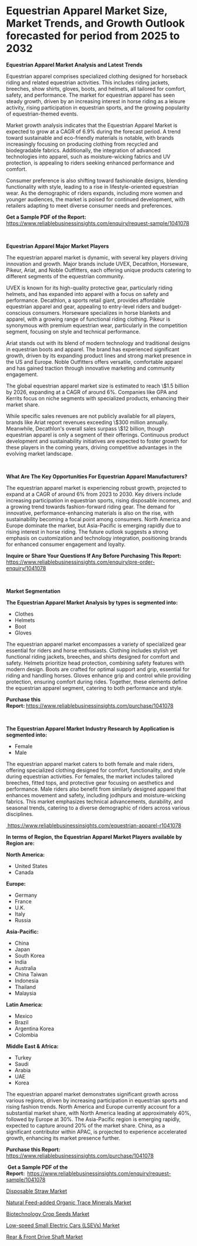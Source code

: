 <p><h1>Equestrian Apparel Market Size, Market Trends, and Growth Outlook forecasted for period from 2025 to 2032</h1></p><p><strong>Equestrian Apparel Market Analysis and Latest Trends</strong></p>
<p><p>Equestrian apparel comprises specialized clothing designed for horseback riding and related equestrian activities. This includes riding jackets, breeches, show shirts, gloves, boots, and helmets, all tailored for comfort, safety, and performance. The market for equestrian apparel has seen steady growth, driven by an increasing interest in horse riding as a leisure activity, rising participation in equestrian sports, and the growing popularity of equestrian-themed events.</p><p>Market growth analysis indicates that the Equestrian Apparel Market is expected to grow at a CAGR of 6.9% during the forecast period. A trend toward sustainable and eco-friendly materials is notable, with brands increasingly focusing on producing clothing from recycled and biodegradable fabrics. Additionally, the integration of advanced technologies into apparel, such as moisture-wicking fabrics and UV protection, is appealing to riders seeking enhanced performance and comfort.</p><p>Consumer preference is also shifting toward fashionable designs, blending functionality with style, leading to a rise in lifestyle-oriented equestrian wear. As the demographic of riders expands, including more women and younger audiences, the market is poised for continued development, with retailers adapting to meet diverse consumer needs and preferences.</p></p>
<p><strong>Get a Sample PDF of the Report:&nbsp;</strong> <a href="https://www.reliablebusinessinsights.com/enquiry/request-sample/1041078?utm_campaign=2174&utm_medium=2&utm_source=Github&utm_content=ia&utm_term=06022025&utm_id=equestrian-apparel">https://www.reliablebusinessinsights.com/enquiry/request-sample/1041078</a></p>
<p>&nbsp;</p>
<p><strong>Equestrian Apparel Major Market Players</strong></p>
<p><p>The equestrian apparel market is dynamic, with several key players driving innovation and growth. Major brands include UVEX, Decathlon, Horseware, Pikeur, Ariat, and Noble Outfitters, each offering unique products catering to different segments of the equestrian community.</p><p>UVEX is known for its high-quality protective gear, particularly riding helmets, and has expanded into apparel with a focus on safety and performance. Decathlon, a sports retail giant, provides affordable equestrian apparel and gear, appealing to entry-level riders and budget-conscious consumers. Horseware specializes in horse blankets and apparel, with a growing range of functional riding clothing. Pikeur is synonymous with premium equestrian wear, particularly in the competition segment, focusing on style and technical performance.</p><p>Ariat stands out with its blend of modern technology and traditional designs in equestrian boots and apparel. The brand has experienced significant growth, driven by its expanding product lines and strong market presence in the US and Europe. Noble Outfitters offers versatile, comfortable apparel and has gained traction through innovative marketing and community engagement.</p><p>The global equestrian apparel market size is estimated to reach \$1.5 billion by 2026, expanding at a CAGR of around 6%. Companies like GPA and Kerrits focus on niche segments with specialized products, enhancing their market share.</p><p>While specific sales revenues are not publicly available for all players, brands like Ariat report revenues exceeding \$300 million annually. Meanwhile, Decathlon's overall sales surpass \$12 billion, though equestrian apparel is only a segment of their offerings. Continuous product development and sustainability initiatives are expected to foster growth for these players in the coming years, driving competitive advantages in the evolving market landscape.</p></p>
<p>&nbsp;</p>
<p><strong>What Are The Key Opportunities For Equestrian Apparel Manufacturers?</strong></p>
<p><p>The equestrian apparel market is experiencing robust growth, projected to expand at a CAGR of around 6% from 2023 to 2030. Key drivers include increasing participation in equestrian sports, rising disposable incomes, and a growing trend towards fashion-forward riding gear. The demand for innovative, performance-enhancing materials is also on the rise, with sustainability becoming a focal point among consumers. North America and Europe dominate the market, but Asia-Pacific is emerging rapidly due to rising interest in horse riding. The future outlook suggests a strong emphasis on customization and technology integration, positioning brands for enhanced consumer engagement and loyalty.</p></p>
<p><strong>Inquire or Share Your Questions If Any Before Purchasing This Report:</strong> <a href="https://www.reliablebusinessinsights.com/enquiry/pre-order-enquiry/1041078?utm_campaign=2174&utm_medium=2&utm_source=Github&utm_content=ia&utm_term=06022025&utm_id=equestrian-apparel">https://www.reliablebusinessinsights.com/enquiry/pre-order-enquiry/1041078</a></p>
<p>&nbsp;</p>
<p><strong>Market Segmentation</strong></p>
<p><strong>The Equestrian Apparel Market Analysis by types is segmented into:</strong></p>
<p><ul><li>Clothes</li><li>Helmets</li><li>Boot</li><li>Gloves</li></ul></p>
<p><p>The equestrian apparel market encompasses a variety of specialized gear essential for riders and horse enthusiasts. Clothing includes stylish yet functional riding jackets, breeches, and shirts designed for comfort and safety. Helmets prioritize head protection, combining safety features with modern design. Boots are crafted for optimal support and grip, essential for riding and handling horses. Gloves enhance grip and control while providing protection, ensuring comfort during rides. Together, these elements define the equestrian apparel segment, catering to both performance and style.</p></p>
<p><strong>Purchase this Report:&nbsp;</strong><a href="https://www.reliablebusinessinsights.com/purchase/1041078?utm_campaign=2174&utm_medium=2&utm_source=Github&utm_content=ia&utm_term=06022025&utm_id=equestrian-apparel">https://www.reliablebusinessinsights.com/purchase/1041078</a></p>
<p>&nbsp;</p>
<p><strong>The Equestrian Apparel Market Industry Research by Application is segmented into:</strong></p>
<p><ul><li>Female</li><li>Male</li></ul></p>
<p><p>The equestrian apparel market caters to both female and male riders, offering specialized clothing designed for comfort, functionality, and style during equestrian activities. For females, the market includes tailored breeches, fitted tops, and protective gear focusing on aesthetics and performance. Male riders also benefit from similarly designed apparel that enhances movement and safety, including jodhpurs and moisture-wicking fabrics. This market emphasizes technical advancements, durability, and seasonal trends, catering to a diverse demographic of riders across various disciplines.</p></p>
<p><a href="https://www.reliablebusinessinsights.com/equestrian-apparel-r1041078?utm_campaign=2174&utm_medium=2&utm_source=Github&utm_content=ia&utm_term=06022025&utm_id=equestrian-apparel">&nbsp;https://www.reliablebusinessinsights.com/equestrian-apparel-r1041078</a></p>
<p><strong>In terms of Region, the Equestrian Apparel Market Players available by Region are:</strong></p>
<p>
    <p> <strong> North America: </strong>
        <ul>
            <li>United States</li>
            <li>Canada</li>
        </ul>
        </p> 
    <p> <strong> Europe: </strong>
        <ul>
            <li>Germany</li>
            <li>France</li>
            <li>U.K.</li>
            <li>Italy</li>
            <li>Russia</li>
        </ul>
        </p> 
    <p> <strong> Asia-Pacific: </strong>
        <ul>
            <li>China</li>
            <li>Japan</li>
            <li>South Korea</li>
            <li>India</li>
            <li>Australia</li>
            <li>China Taiwan</li>
            <li>Indonesia</li>
            <li>Thailand</li>
            <li>Malaysia</li>
        </ul>
        </p> 
    <p> <strong> Latin America: </strong>
        <ul>
            <li>Mexico</li>
            <li>Brazil</li>
            <li>Argentina Korea</li>
            <li>Colombia</li>
        </ul>
        </p> 
    <p> <strong> Middle East & Africa: </strong>
        <ul>
            <li>Turkey</li>
            <li>Saudi</li>
            <li>Arabia</li>
            <li>UAE</li>
            <li>Korea</li>
        </ul>
    </p>
    </p>
<p><p>The equestrian apparel market demonstrates significant growth across various regions, driven by increasing participation in equestrian sports and rising fashion trends. North America and Europe currently account for a substantial market share, with North America leading at approximately 40%, followed by Europe at 30%. The Asia-Pacific region is emerging rapidly, expected to capture around 20% of the market share. China, as a significant contributor within APAC, is projected to experience accelerated growth, enhancing its market presence further.</p></p>
<p><strong>Purchase this Report: </strong><a href="https://www.reliablebusinessinsights.com/purchase/1041078?utm_campaign=2174&utm_medium=2&utm_source=Github&utm_content=ia&utm_term=06022025&utm_id=equestrian-apparel">https://www.reliablebusinessinsights.com/purchase/1041078</a></p>
<p>&nbsp;<strong>Get a Sample PDF of the Report:&nbsp;&nbsp;</strong><a href="https://www.reliablebusinessinsights.com/enquiry/request-sample/1041078?utm_campaign=2174&utm_medium=2&utm_source=Github&utm_content=ia&utm_term=06022025&utm_id=equestrian-apparel">https://www.reliablebusinessinsights.com/enquiry/request-sample/1041078</a></p>
<p><strong></strong></p>
<p><p><a href="https://github.com/rosamariarocque98/Market-Research-Report-List-1/blob/main/disposable-straw-market.md?utm_campaign=2174&utm_medium=2&utm_source=Github&utm_content=ia&utm_term=06022025&utm_id=equestrian-apparel">Disposable Straw Market</a></p><p><a href="https://www.linkedin.com/pulse/natural-feed-added-organic-trace-minerals-market-size-growth-wprrc?utm_campaign=2174&utm_medium=2&utm_source=Github&utm_content=ia&utm_term=06022025&utm_id=equestrian-apparel">Natural Feed-added Organic Trace Minerals Market</a></p><p><a href="https://www.linkedin.com/pulse/swot-analysis-biotechnology-crop-seeds-market-business-insights-mpw2c?utm_campaign=2174&utm_medium=2&utm_source=Github&utm_content=ia&utm_term=06022025&utm_id=equestrian-apparel">Biotechnology Crop Seeds Market</a></p><p><a href="https://www.linkedin.com/pulse/future-outlook-low-speed-small-electric-cars-lsevs-market-20252032-mjlvf?utm_campaign=2174&utm_medium=2&utm_source=Github&utm_content=ia&utm_term=06022025&utm_id=equestrian-apparel">Low-speed Small Electric Cars (LSEVs) Market</a></p><p><a href="https://www.linkedin.com/pulse/whats-ahead-rear-front-drive-shaft-market-analysis-2025-2032-8o8gf?utm_campaign=2174&utm_medium=2&utm_source=Github&utm_content=ia&utm_term=06022025&utm_id=equestrian-apparel">Rear & Front Drive Shaft Market</a></p></p>